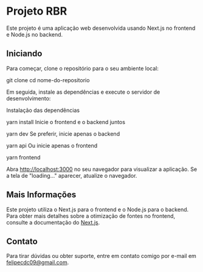 <!-- Para dar inicio ao teste do projeto, copie o link do repositorio e puxe para seu local

## Getting Started

First, run the development server:

```bash
yarn dev
# Para iniciar o front e api juntos
yarn api
# Para iniciar o api separado
yarn frontend

# Para iniciar o frontend separado
#
# Ou entre em cada arquivo para gerar o run separadamente
```

Abra [http://localhost:3000](http://localhost:3000) com o seu navegador para ver o resultado.
OBS: Dependendo de suas versoes o projeto vai requisitar um refresh no navegador ao aparecer a tela "loading..."

Nesse projeto eu utilizo [`next/font`](https://nextjs.org/docs/basic-features/font-optimization) no frontend e apenas [`node.js/back`](https://nodejs.org/en) no backend.

##  More

Para tirar mais duvidas entre em contato comigo via email

felipecdc09@gmail.com -->

# Projeto RBR

Este projeto é uma aplicação web desenvolvida usando Next.js no frontend e Node.js no backend.

## Iniciando

Para começar, clone o repositório para o seu ambiente local:

git clone <link-do-repositorio>
cd nome-do-repositorio

Em seguida, instale as dependências e execute o servidor de desenvolvimento:

Instalação das dependências

yarn install
Inicie o frontend e o backend juntos

yarn dev
Se preferir, inicie apenas o backend

yarn api
Ou inicie apenas o frontend

yarn frontend

Abra [http://localhost:3000](http://localhost:3000) no seu navegador para visualizar a aplicação. Se a tela de "loading..." aparecer, atualize o navegador.

## Mais Informações

Este projeto utiliza o Next.js para o frontend e o Node.js para o backend. Para obter mais detalhes sobre a otimização de fontes no frontend, consulte a documentação do [Next.js](https://nextjs.org/docs/basic-features/font-optimization).

## Contato

Para tirar dúvidas ou obter suporte, entre em contato comigo por e-mail em felipecdc09@gmail.com.

